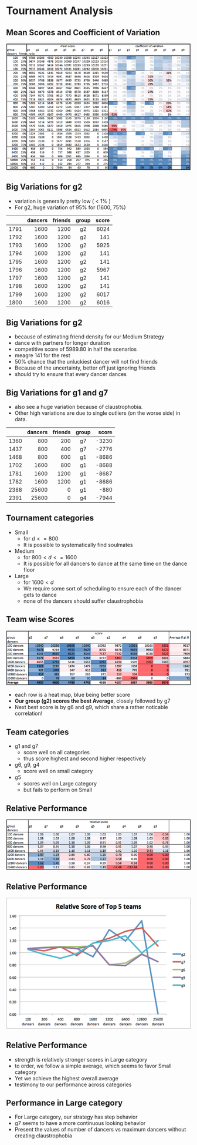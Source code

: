 
# Tournament Analysis

## Mean Scores and Coefficient of Variation

![Mean Scores and Coefficient of Variation\label{img-mean-cov}](imgs/mean-cov.png)

## Big Variations for g2

* variation is generally pretty low ( < 1% )
* For g2, huge variation of 95% for (1600, 75%)

|    |  dancers|  friends| group|  score|
|----|--------:|--------:|:----:|------:|
|1791|     1600|     1200|    g2|   6024|
|1792|     1600|     1200|    g2|    141|
|1793|     1600|     1200|    g2|   5925|
|1794|     1600|     1200|    g2|    141|
|1795|     1600|     1200|    g2|    141|
|1796|     1600|     1200|    g2|   5967|
|1797|     1600|     1200|    g2|    141|
|1798|     1600|     1200|    g2|    141|
|1799|     1600|     1200|    g2|   6017|
|1800|     1600|     1200|    g2|   6016|

## Big Variations for g2

* because of estimating friend density for our Medium Strategy
* dance with partners for longer duration
* competitive score of 5989.80 in half the scenarios
* meagre 141 for the rest
* 50% chance that the unluckiest dancer will not find friends
* Because of the uncertainty, better off just ignoring friends
* should try to ensure that every dancer dances

## Big Variations for g1 and g7

* also see a huge variation because of claustrophobia.
* Other high variations are due to single outliers (on the worse side) in data.

|    |  dancers|  friends| group|  score|
|----|--------:|--------:|:----:|------:|
|1360|      800|      200|    g7|  -3230|
|1437|      800|      400|    g7|  -2776|
|1468|      800|      600|    g1|  -8686|
|1702|     1600|      800|    g1|  -8688|
|1781|     1600|     1200|    g1|  -8687|
|1782|     1600|     1200|    g1|  -8686|
|2388|    25600|        0|    g1|   -880|
|2391|    25600|        0|    g4|  -7944|

## Tournament categories

* Small
    - for $d<=800$
    - It is possible to systematically find soulmates
* Medium
    - for $800 < d <=1600$
    - It is possible for all dancers to dance at the same time on the dance floor
* Large
    - for $1600 < d$
    - We require some sort of scheduling to ensure each of the dancer gets to dance
    - none of the dancers should suffer claustrophobia

## Team wise Scores

![Scores of teams per number of dancers\label{team-scores}](imgs/team-scores.png)

* each row is a heat map, blue being better score
* **Our group (g2) scores the best Average**, closely followed by g7
* Next best score is by g6 and g9, which share a rather noticable correlation!

## Team categories

* g1 and g7
    - score well on all categories
    - thus score highest and second higher respectively
* g6, g9, g4
    - score well on small category
* g5
    - scores well on Large category
    - but fails to perform on Small

## Relative Performance

![Relative scores of teams per number of dancers\label{team-rel}](imgs/team-rel.png)

## Relative Performance

![Plot of relative scores of top 5 teams\label{team-5-rel}](imgs/team-5-rel.png)

## Relative Performance

* strength is relatively stronger scores in Large category
* to order, we follow a simple average, which seems to favor Small category
* Yet we achieve the highest overall average
* testimony to our performance across categories

## Performance in Large category
* For Large category, our strategy has step behavior
* g7 seems to have a more continuous looking behavior
* Present the values of number of dancers vs maximum dancers without creating claustrophobia

